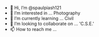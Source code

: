 - 👋 Hi, I’m @spaulpiash121
- 👀 I’m interested in ... Photography
- 🌱 I’m currently learning ... Civil
- 💞️ I’m looking to collaborate on ... 'C.S.E.'
- 📫 How to reach me ...

<!---
spaulpiash121/spaulpiash121 is a ✨ special ✨ repository because its `README.md` (this file) appears on your GitHub profile.
You can click the Preview link to take a look at your changes.
--->
